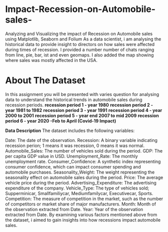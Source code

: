 # Impact-Recession-on-Automobile-sales-
Analyzing and Visualizing the impact of Recession on Automobile sales using Matplotlib, Seaborn and Folium
As a data scientist, i am analysing the historical data to provide insight to directors on how sales were affected during times of recession. I provided a number number of chats ranging from line, pie, bar, ist and even geomaps. I also added the map showing where sales was mostly affected in the USA. 
# **About The Dataset**
In this assignment you will be presented with varies question for analysing data to understand the historical trends in automobile sales during recession periods.
__recession period 1 - year 1980__
__recession period 2 - year 1981 to 1982__
__recession period 3 - year 1991__
__recession period 4 - year 2000 to 2001__
__recession period 5 - year end 2007 to mid 2009__
__recession period 6 - year 2020 -Feb to April (Covid-19 Impact)__

**Data Description**
The dataset includes the following variables:

Date: The date of the observation.
Recession: A binary variable indicating recession perion; 1 means it was recession, 0 means it was normal.
Automobile_Sales: The number of vehicles sold during the period.
GDP: The per capita GDP value in USD.
Unemployment_Rate: The monthly unemployment rate.
Consumer_Confidence: A synthetic index representing consumer confidence, which can impact consumer spending and automobile purchases.
Seasonality_Weight: The weight representing the seasonality effect on automobile sales during the period.
Price: The average vehicle price during the period.
Advertising_Expenditure: The advertising expenditure of the company.
Vehicle_Type: The type of vehicles sold; Supperminicar, Smallfamiliycar, Mediumfamilycar, Executivecar, Sports.
Competition: The measure of competition in the market, such as the number of competitors or market share of major manufacturers.
Month: Month of the observation extracted from Date.
Year: Year of the observation extracted from Date.
By examining various factors mentioned above from the dataset, i aimed to gain insights into how recessions impact automobile sales.
